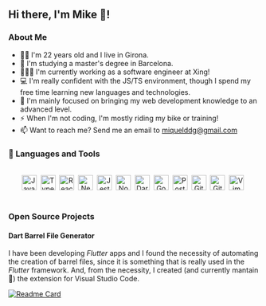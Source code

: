 ## Hi there, I'm Mike 👋!

### About Me

- 👦🏻 I'm 22 years old and I live in Girona.
- 📖 I'm studying a master's degree in Barcelona.
- 👨🏻‍💻 I'm currently working as a software engineer at Xing!
- 💻 I'm really confident with the JS/TS environment, though I spend my free time learning new languages and technologies.
- 🎯 I'm mainly focused on bringing my web development knowledge to an advanced level.
- ⚡ When I'm not coding, I'm mostly riding my bike or training!
- 📫 Want to reach me? Send me an email to miquelddg@gmail.com

### 🧰 Languages and Tools

<br />
<div align="center">
  <img alt="JavaScript" width="30px" src="https://cdn.jsdelivr.net/gh/devicons/devicon/icons/javascript/javascript-plain.svg" />&nbsp;
  <img alt="TypeScript" width="30px" src="https://cdn.jsdelivr.net/gh/devicons/devicon/icons/typescript/typescript-plain.svg" />&nbsp;
  <img alt="React" width="30px" src="https://cdn.jsdelivr.net/gh/devicons/devicon/icons/react/react-original.svg" />&nbsp;
  <img alt="NextJs" width="30px" src="https://cdn.jsdelivr.net/gh/devicons/devicon/icons/nextjs/nextjs-original.svg" />&nbsp;
  <img alt="Jest" width="30px" src="https://cdn.jsdelivr.net/gh/devicons/devicon/icons/jest/jest-plain.svg" />&nbsp;
  <img alt="NodeJS" width="30px" src="https://cdn.jsdelivr.net/gh/devicons/devicon/icons/nodejs/nodejs-original.svg" />&nbsp;
  <img alt="Dart" width="30px" src="https://cdn.jsdelivr.net/gh/devicons/devicon/icons/dart/dart-original.svg" />&nbsp;
  <img alt="Go" width="30px" src="https://cdn.jsdelivr.net/gh/devicons/devicon/icons/go/go-original-wordmark.svg" />&nbsp;
  <img alt="PostgreSQL" width="30px" src="https://cdn.jsdelivr.net/gh/devicons/devicon/icons/postgresql/postgresql-plain.svg" />&nbsp;
  <img alt="Git" width="30px" src="https://cdn.jsdelivr.net/gh/devicons/devicon/icons/git/git-original.svg" />&nbsp;
  <img alt="GitHub" width="30px" src="https://cdn.jsdelivr.net/gh/devicons/devicon/icons/github/github-original.svg" />&nbsp;
  <img alt="Vim" width="30px" src="https://cdn.jsdelivr.net/gh/devicons/devicon/icons/vim/vim-plain.svg" />&nbsp;
</div>
<br />

### Open Source Projects

#### Dart Barrel File Generator

I have been developing _Flutter_ apps and I found the necessity of automating the creation of barrel files, since it is something that is really used in the _Flutter_ framework. And, from the necessity, I created (and currently mantain 👷) the extension for Visual Studio Code.

[![Readme Card](https://github-readme-stats.vercel.app/api/pin/?username=mikededo&repo=dartBarrelFileGenerator)](https://github.com/mikededo/dartBarrelFileGenerator)
